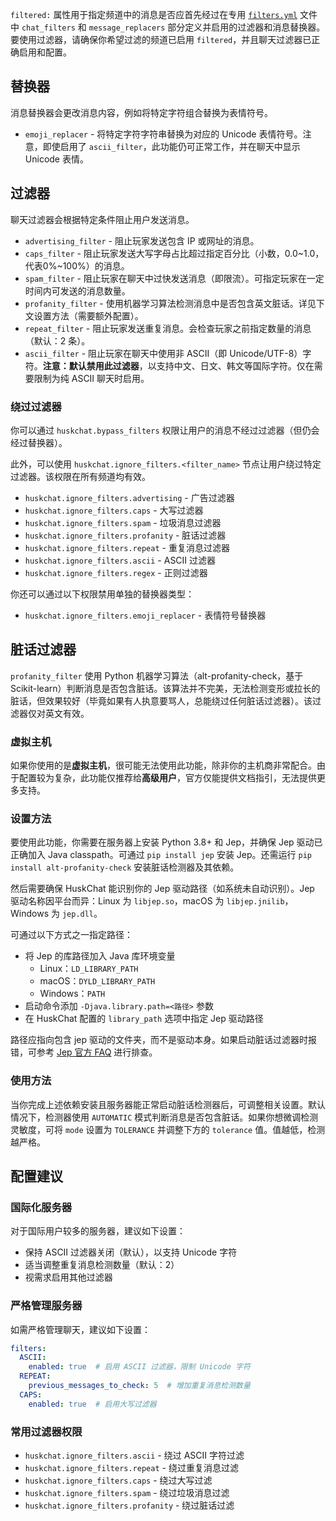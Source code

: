 `filtered:` 属性用于指定频道中的消息是否应首先经过在专用 [`filters.yml`](config-files) 文件中 `chat_filters` 和 `message_replacers` 部分定义并启用的过滤器和消息替换器。要使用过滤器，请确保你希望过滤的频道已启用 `filtered`，并且聊天过滤器已正确启用和配置。

## 替换器
消息替换器会更改消息内容，例如将特定字符组合替换为表情符号。

* `emoji_replacer` - 将特定字符字符串替换为对应的 Unicode 表情符号。注意，即使启用了 `ascii_filter`，此功能仍可正常工作，并在聊天中显示 Unicode 表情。

## 过滤器
聊天过滤器会根据特定条件阻止用户发送消息。

* `advertising_filter` - 阻止玩家发送包含 IP 或网址的消息。
* `caps_filter` - 阻止玩家发送大写字母占比超过指定百分比（小数，0.0~1.0，代表0%~100%）的消息。
* `spam_filter` - 阻止玩家在聊天中过快发送消息（即限流）。可指定玩家在一定时间内可发送的消息数量。
* `profanity_filter` - 使用机器学习算法检测消息中是否包含英文脏话。详见下文设置方法（需要额外配置）。
* `repeat_filter` - 阻止玩家发送重复消息。会检查玩家之前指定数量的消息（默认：2 条）。
* `ascii_filter` - 阻止玩家在聊天中使用非 ASCII（即 Unicode/UTF-8）字符。**注意：默认禁用此过滤器**，以支持中文、日文、韩文等国际字符。仅在需要限制为纯 ASCII 聊天时启用。

### 绕过过滤器
你可以通过 `huskchat.bypass_filters` 权限让用户的消息不经过过滤器（但仍会经过替换器）。

此外，可以使用 `huskchat.ignore_filters.<filter_name>` 节点让用户绕过特定过滤器。该权限在所有频道均有效。
* `huskchat.ignore_filters.advertising` - 广告过滤器
* `huskchat.ignore_filters.caps` - 大写过滤器
* `huskchat.ignore_filters.spam` - 垃圾消息过滤器
* `huskchat.ignore_filters.profanity` - 脏话过滤器
* `huskchat.ignore_filters.repeat` - 重复消息过滤器
* `huskchat.ignore_filters.ascii` - ASCII 过滤器
* `huskchat.ignore_filters.regex` - 正则过滤器

你还可以通过以下权限禁用单独的替换器类型：
* `huskchat.ignore_filters.emoji_replacer` - 表情符号替换器

## 脏话过滤器
`profanity_filter` 使用 Python 机器学习算法（alt-profanity-check，基于 Scikit-learn）判断消息是否包含脏话。该算法并不完美，无法检测变形或拉长的脏话，但效果较好（毕竟如果有人执意要骂人，总能绕过任何脏话过滤器）。该过滤器仅对英文有效。

### 虚拟主机
如果你使用的是**虚拟主机**，很可能无法使用此功能，除非你的主机商非常配合。由于配置较为复杂，此功能仅推荐给**高级用户**，官方仅能提供文档指引，无法提供更多支持。

### 设置方法
要使用此功能，你需要在服务器上安装 Python 3.8+ 和 Jep，并确保 Jep 驱动已正确加入 Java classpath。可通过 `pip install jep` 安装 Jep。还需运行 `pip install alt-profanity-check` 安装脏话检测器及其依赖。

然后需要确保 HuskChat 能识别你的 Jep 驱动路径（如系统未自动识别）。Jep 驱动名称因平台而异：Linux 为 `libjep.so`，macOS 为 `libjep.jnilib`，Windows 为 `jep.dll`。

可通过以下方式之一指定路径：
* 将 Jep 的库路径加入 Java 库环境变量
    - Linux：`LD_LIBRARY_PATH`
    - macOS：`DYLD_LIBRARY_PATH`
    - Windows：`PATH`
* 启动命令添加 `-Djava.library.path=<路径>` 参数
* 在 HuskChat 配置的 `library_path` 选项中指定 Jep 驱动路径

路径应指向包含 jep 驱动的文件夹，而不是驱动本身。如果启动脏话过滤器时报错，可参考 [Jep 官方 FAQ](https://github.com/ninia/jep/wiki/FAQ#how-do-i-fix-unsatisfied-link-error-no-jep-in-javalibrarypath) 进行排查。

### 使用方法
当你完成上述依赖安装且服务器能正常启动脏话检测器后，可调整相关设置。默认情况下，检测器使用 `AUTOMATIC` 模式判断消息是否包含脏话。如果你想微调检测灵敏度，可将 `mode` 设置为 `TOLERANCE` 并调整下方的 `tolerance` 值。值越低，检测越严格。

## 配置建议

### 国际化服务器
对于国际用户较多的服务器，建议如下设置：
- 保持 ASCII 过滤器关闭（默认），以支持 Unicode 字符
- 适当调整重复消息检测数量（默认：2）
- 视需求启用其他过滤器

### 严格管理服务器
如需严格管理聊天，建议如下设置：
```yaml
filters:
  ASCII:
    enabled: true  # 启用 ASCII 过滤器，限制 Unicode 字符
  REPEAT:
    previous_messages_to_check: 5  # 增加重复消息检测数量
  CAPS:
    enabled: true  # 启用大写过滤器
```

### 常用过滤器权限
- `huskchat.ignore_filters.ascii` - 绕过 ASCII 字符过滤
- `huskchat.ignore_filters.repeat` - 绕过重复消息过滤
- `huskchat.ignore_filters.caps` - 绕过大写过滤
- `huskchat.ignore_filters.spam` - 绕过垃圾消息过滤
- `huskchat.ignore_filters.profanity` - 绕过脏话过滤
